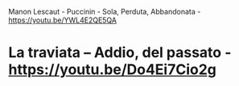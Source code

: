 Manon Lescaut - Puccinin - Sola, Perduta, Abbandonata - https://youtu.be/YWL4E2QE5QA

# La traviata – Addio, del passato - https://youtu.be/Do4Ei7Cio2g

